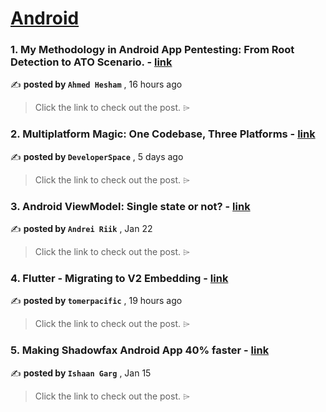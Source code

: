 
<h1><a href=https://medium.com/tag/android/recommended target="_blank" rel="noopener noreferrer">Android</a></h1>
<h3>1. My Methodology in Android App Pentesting: From Root Detection to ATO Scenario. - <a href=https://medium.com/@AhmedMhesham/my-methodology-in-android-app-pentesting-from-root-detection-to-ato-scenario-adf6b9984f6d?source=tag_recommended_feed---------0-84----------android----------cfb028b5_b47e_4c46_b280_ff57c55a5a7d------- target="_blank" rel="noopener noreferrer">link</a></h3>

✍️ **posted by `Ahmed Hesham`** <date> , 16 hours ago</date>

<blockquote>Click the link to check out the post. ⌲</blockquote>

<h3>2. Multiplatform Magic: One Codebase, Three Platforms - <a href=https://medium.com/proandroiddev/exploring-firebase-authentication-in-compose-multiplatform-8a662a30ec8e?source=tag_recommended_feed---------1-107----------android----------cfb028b5_b47e_4c46_b280_ff57c55a5a7d------- target="_blank" rel="noopener noreferrer">link</a></h3>

✍️ **posted by `DeveloperSpace`** <date> , 5 days ago</date>

<blockquote>Click the link to check out the post. ⌲</blockquote>

<h3>3. Android ViewModel: Single state or not? - <a href=https://medium.com/proandroiddev/android-viewmodel-single-state-or-not-d914f962d44c?source=tag_recommended_feed---------2-85----------android----------cfb028b5_b47e_4c46_b280_ff57c55a5a7d------- target="_blank" rel="noopener noreferrer">link</a></h3>

✍️ **posted by `Andrei Riik`** <date> , Jan 22</date>

<blockquote>Click the link to check out the post. ⌲</blockquote>

<h3>4. Flutter - Migrating to V2 Embedding - <a href=https://medium.com/flutter-community/flutter-migrating-to-v2-embedding-964fd4ed9e5a?source=tag_recommended_feed---------3-84----------android----------cfb028b5_b47e_4c46_b280_ff57c55a5a7d------- target="_blank" rel="noopener noreferrer">link</a></h3>

✍️ **posted by `tomerpacific`** <date> , 19 hours ago</date>

<blockquote>Click the link to check out the post. ⌲</blockquote>

<h3>5. Making Shadowfax Android App 40% faster - <a href=https://medium.com/shadowfax-newsroom/making-shadowfax-android-app-40-faster-995cd36b6e5e?source=tag_recommended_feed---------4-107----------android----------cfb028b5_b47e_4c46_b280_ff57c55a5a7d------- target="_blank" rel="noopener noreferrer">link</a></h3>

✍️ **posted by `Ishaan Garg`** <date> , Jan 15</date>

<blockquote>Click the link to check out the post. ⌲</blockquote>

